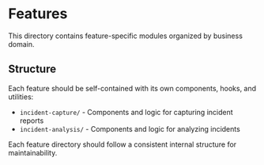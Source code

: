 # Features

This directory contains feature-specific modules organized by business domain.

## Structure

Each feature should be self-contained with its own components, hooks, and utilities:

- `incident-capture/` - Components and logic for capturing incident reports
- `incident-analysis/` - Components and logic for analyzing incidents

Each feature directory should follow a consistent internal structure for maintainability.